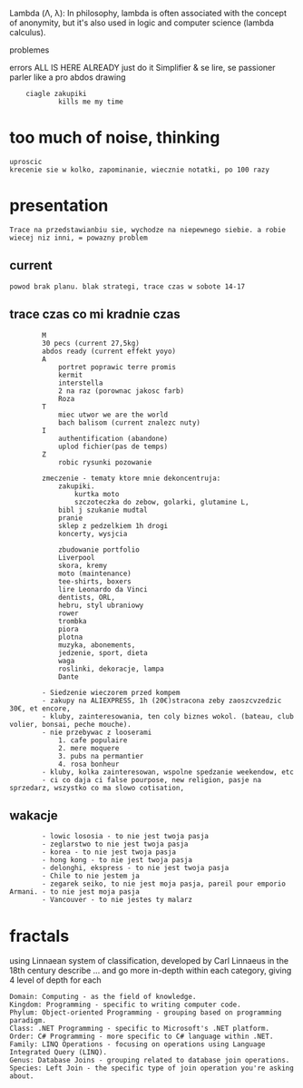 Lambda (Λ, λ): In philosophy, lambda is often associated with the concept of anonymity, but it's also used in logic and computer science (lambda calculus).

problemes

errors
        ALL IS HERE ALREADY just do it
        Simplifier & se lire, se passioner
        parler like a pro
        abdos
        drawing

        ciagle zakupiki
                kills me my time
# too much of noise, thinking
    uproscic
    krecenie sie w kolko, zapominanie, wiecznie notatki, po 100 razy 

# presentation
    Trace na przedstawianbiu sie, wychodze na niepewnego siebie. a robie wiecej niz inni, = powazny problem 

## current
    powod brak planu. blak strategi, trace czas w sobote 14-17

 
## trace czas   co mi kradnie czas
            M
            30 pecs (current 27,5kg)
            abdos ready (current effekt yoyo)
            A
                portret poprawic terre promis
                kermit
                interstella
                2 na raz (porownac jakosc farb)
                Roza
            T
                miec utwor we are the world
                bach balisom (current znalezc nuty)
            I
                authentification (abandone)
                uplod fichier(pas de temps)
            Z
                robic rysunki pozowanie

            zmeczenie - tematy ktore mnie dekoncentruja:
                zakupiki. 
                    kurtka moto
                    szczoteczka do zebow, golarki, glutamine L, 
                bibl j szukanie mudtal
                pranie
                sklep z pedzelkiem 1h drogi
                koncerty, wysjcia

                zbudowanie portfolio
                Liverpool
                skora, kremy
                moto (maintenance)
                tee-shirts, boxers
                lire Leonardo da Vinci
                dentists, ORL, 
                hebru, styl ubraniowy
                rower
                trombka
                piora
                plotna
                muzyka, abonements, 
                jedzenie, sport, dieta
                waga
                roslinki, dekoracje, lampa
                Dante

            - Siedzenie wieczorem przed kompem
            - zakupy na ALIEXPRESS, 1h (20€)stracona zeby zaoszcvzedzic 30€, et encore, 
            - kluby, zainteresowania, ten coly biznes wokol. (bateau, club volier, bonsai, peche mouche). 
            - nie przebywac z looserami
                1. cafe populaire
                2. mere moquere
                3. pubs na permantier
                4. rosa bonheur
            - kluby, kolka zainteresowan, wspolne spedzanie weekendow, etc
            - ci co daja ci false pourpose, new religion, pasje na sprzedarz, wszystko co ma slowo cotisation, 

##          wakacje
            - lowic lososia - to nie jest twoja pasja
            - zeglarstwo to nie jest twoja pasja
            - korea - to nie jest twoja pasja
            - hong kong - to nie jest twoja pasja
            - delonghi, ekspress - to nie jest twoja pasja
            - Chile to nie jestem ja
            - zegarek seiko, to nie jest moja pasja, pareil pour emporio Armani. - to nie jest moja pasja
            - Vancouver - to nie jestes ty malarz

# fractals 
using Linnaean system of classification, developed by Carl Linnaeus in the 18th century
describe ...
and go more in-depth within each category, giving 4 level of depth for each 

    Domain: Computing - as the field of knowledge.
    Kingdom: Programming - specific to writing computer code.
    Phylum: Object-oriented Programming - grouping based on programming paradigm.
    Class: .NET Programming - specific to Microsoft's .NET platform.
    Order: C# Programming - more specific to C# language within .NET.
    Family: LINQ Operations - focusing on operations using Language Integrated Query (LINQ).
    Genus: Database Joins - grouping related to database join operations.
    Species: Left Join - the specific type of join operation you're asking about.
